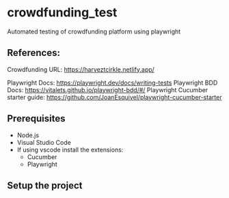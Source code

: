 # crowdfunding_test
 Automated testing of crowdfunding platform using playwright

 ## References: 
 
 Crowdfunding URL: https://harveztcirkle.netlify.app/

 Playwright Docs: https://playwright.dev/docs/writing-tests 
 Playwright BDD Docs: https://vitalets.github.io/playwright-bdd/#/ 
 Playwright Cucumber starter guide: https://github.com/JoanEsquivel/playwright-cucumber-starter 


 ## Prerequisites
- Node.js
- Visual Studio Code
- If using vscode install the extensions:
    - Cucumber
    - Playwright

## Setup the project

